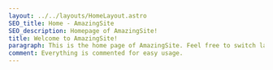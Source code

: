 ```yaml
---
layout: ../../layouts/HomeLayout.astro
SEO_title: Home - AmazingSite
SEO_description: Homepage of AmazingSite!
title: Welcome to AmazingSite!
paragraph: This is the home page of AmazingSite. Feel free to switch languages, or explore the different menus.
comment: Everything is commented for easy usage.
---
```

